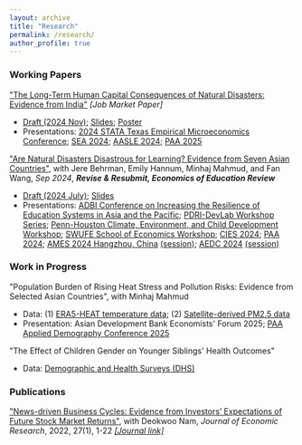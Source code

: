 ```yaml
---
layout: archive
title: "Research"
permalink: /research/
author_profile: true
---
```


<!-- 
{% include base_path %}
{% if author.googlescholar %}
  You can also find my articles on <u><a href="{{author.googlescholar}}">my Google Scholar profile</a>.</u>
{% endif %}
-->

### Working Papers

["The Long-Term Human Capital Consequences of Natural Disasters: Evidence from India"](https://yujiezhangecon.github.io/files/DisasterIndiaHC_Zhang.pdf) _[Job Market Paper]_
- [Draft (2024 Nov)](https://yujiezhangecon.github.io/files/DisasterIndiaHC_Zhang.pdf); [Slides](https://yujiezhangecon.github.io/files/prj_DIL/Slides_DIL_20250312.pdf); [Poster](https://yujiezhangecon.github.io/files/prj_DIL/NoLogo_Yujie_Poster_STATA_2024.pdf)
- Presentations:
[2024 STATA Texas Empirical Microeconomics Conference](https://www.dallasfed.org/research/events/2024/24stata);
[SEA 2024](https://sea.mymeetingsavvy.net/program);
[AASLE 2024](https://www.aasle.org/bangkok-conference-info);
[PAA 2025](https://www.populationassociation.org/paa2025/home)


["Are Natural Disasters Disastrous for Learning? Evidence from Seven Asian Countries"](http://yujiezhangecon.github.io/files/DisasterEducationAsiaMicsEmDat_ZhangEtal.pdf),
with Jere Behrman, Emily Hannum, Minhaj Mahmud, and Fan Wang, _Sep 2024_, _**Revise & Resubmit, Economics of Education Review**_
- [Draft (2024 July)](http://yujiezhangecon.github.io/files/DisasterEducationAsiaMicsEmDat_ZhangEtal.pdf); [Slides](http://yujiezhangecon.github.io/files/PrjRDSE/ADBI_MICS_presentation_AEDC2024.pdf) <br>
- Presentations: 
[ADBI Conference on Increasing the Resilience of Education Systems in Asia and the Pacific](https://www.adb.org/news/events/increasing-the-resilience-of-education-systems-in-asia-and-the-pacific); 
[PDRI-DevLab Workshop Series](https://pdri-devlab.upenn.edu/event/pdri-devlab-workshop-series-emily-hannum/); 
[Penn-Houston Climate, Environment, and Child Development Workshop](https://www.pop.upenn.edu/events/2023/12/01/penn-houston-climate-environment-and-child-development-workshop); 
[SWUFE School of Economics Workshop](http://yujiezhangecon.github.io/files/PrjRDSE/SWUFE_workshop_231228.JPG); 
[CIES 2024](https://convention2.allacademic.com/one/cies/cies24/index.php?cmd=Online+Program+View+Session&selected_session_id=2100746&PHPSESSID=38u1ksu0g9iurddg8ia8mn3du2); 
[PAA 2024](https://www.populationassociation.org/paa2024/call-for-papers); 
[AMES 2024 Hangzhou, China](https://www.econometricsociety.org/regional-activities/schedule/2024/06/28/2024-Asia-Meeting-Hangzhou-China#home) [(session)](https://virtual.oxfordabstracts.com/#/event/6969/submission/426); 
[AEDC 2024](https://adb.eventsair.com/asian-economic-development-conference-2024) [(session)](http://yujiezhangecon.github.io/files/PrjRDSE/AEDC2024_ProgramBook.pdf)

<!---
[PAS 2024](https://www.sgpopulation.org/pas-2024), 
[SEHO 2024](https://economics.smu.edu.sg/conference/seho2024), 
--->

### Work in Progress

"Population Burden of Rising Heat Stress and Pollution Risks: Evidence from Selected Asian Countries", with Minhaj Mahmud 
- Data: (1) [ERA5-HEAT temperature data](https://cds-beta.climate.copernicus.eu/datasets/derived-utci-historical?tab=overview); 
        (2) [Satellite-derived PM2.5 data](https://sites.wustl.edu/acag/datasets/surface-pm2-5/)
- Presentation:
Asian Development Bank Economists' Forum 2025; 
[PAA Applied Demography Conference 2025](https://www.populationassociation.org/adc/home)

"The Effect of Children Gender on Younger Siblings' Health Outcomes"
- Data: [Demographic and Health Surveys (DHS)](https://dhsprogram.com/data/)

<!---
- Draft available upon request
--->

### Publications

["News-driven Business Cycles: Evidence from Investors’ Expectations of Future Stock Market Returns"](http://yujiezhangecon.github.io/files/ZhangNam.pdf), 
with Deokwoo Nam, _Journal of Economic Research_, 2022, 27(1), 1-22 [_[Journal link]_](https://papersearch.net/thesis/article.asp?key=3948237)
